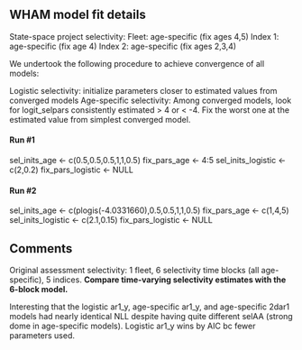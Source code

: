 ## WHAM model fit details

State-space project selectivity:
  Fleet: age-specific (fix ages 4,5)
  Index 1: age-specific (fix age 4)
  Index 2: age-specific (fix ages 2,3,4)

We undertook the following procedure to achieve convergence of all models:

Logistic selectivity: initialize parameters closer to estimated values from converged models
Age-specific selectivity: Among converged models, look for logit_selpars consistently estimated > 4 or < -4. Fix the worst one at the estimated value from simplest converged model.

#### Run #1

sel_inits_age <- c(0.5,0.5,0.5,1,1,0.5)
fix_pars_age <- 4:5
sel_inits_logistic <- c(2,0.2)
fix_pars_logistic <- NULL

#### Run #2

sel_inits_age <- c(plogis(-4.0331660),0.5,0.5,1,1,0.5)
fix_pars_age <- c(1,4,5)
sel_inits_logistic <- c(2.1,0.15)
fix_pars_logistic <- NULL

## Comments

Original assessment selectivity: 1 fleet, 6 selectivity time blocks (all age-specific), 5 indices. **Compare time-varying selectivity estimates with the 6-block model.**

Interesting that the logistic ar1_y, age-specific ar1_y, and age-specific 2dar1 models had nearly identical NLL despite having quite different selAA (strong dome in age-specific models). Logistic ar1_y wins by AIC bc fewer parameters used.
